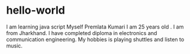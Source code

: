 # hello-world
I am learning java script 
Myself Premlata Kumari
I am 25 years old . I am from Jharkhand. 
I have completed diploma in electronics and communication engineering.
My hobbies is playing shuttles and listen to music.

